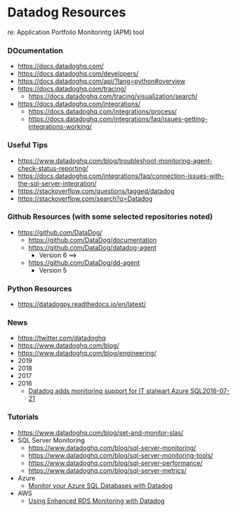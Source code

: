 
Datadog Resources
====
re: Application Portfolio Monitorintg (APM) tool

### DOcumentation
* https://docs.datadoghq.com/
* https://docs.datadoghq.com/developers/
* https://docs.datadoghq.com/api/?lang=python#overview
* https://docs.datadoghq.com/tracing/
  * https://docs.datadoghq.com/tracing/visualization/search/
* https://docs.datadoghq.com/integrations/
  * https://docs.datadoghq.com/integrations/process/
  * https://docs.datadoghq.com/integrations/faq/issues-getting-integrations-working/


### Useful Tips
* https://www.datadoghq.com/blog/troubleshoot-monitoring-agent-check-status-reporting/
* https://docs.datadoghq.com/integrations/faq/connection-issues-with-the-sql-server-integration/
* https://stackoverflow.com/questions/tagged/datadog
* https://stackoverflow.com/search?q=Datadog



### Github Resources (with some selected repositories noted)
* https://github.com/DataDog/
  * https://github.com/DataDog/documentation
  * https://github.com/DataDog/datadog-agent
    * Version 6 ==>
  * https://github.com/DataDog/dd-agent
    * Version 5


### Python Resources
* https://datadogpy.readthedocs.io/en/latest/



### News
* https://twitter.com/datadoghq
* https://www.datadoghq.com/blog/
* https://www.datadoghq.com/blog/engineering/
* 2019
* 2018
* 2017
* 2016 
  * [Datadog adds monitoring support for IT stalwart Azure SQL2016-07-21 ](https://www.geekwire.com/2016/datadog-adds-monitoring-support-stalwart-azure-sql/)



### Tutorials
* https://www.datadoghq.com/blog/set-and-monitor-slas/
* SQL Server Monitoring
  * https://www.datadoghq.com/blog/sql-server-monitoring/
  * https://www.datadoghq.com/blog/sql-server-monitoring-tools/
  * https://www.datadoghq.com/blog/sql-server-performance/
  * https://www.datadoghq.com/blog/sql-server-metrics/
* Azure
  * [Monitor your Azure SQL Databases with Datadog](https://www.datadoghq.com/blog/monitor-azure-sql-databases-datadog/)
* AWS 
  * [Using Enhanced RDS Monitoring with Datadog](https://aws.amazon.com/blogs/aws/using-enhanced-rds-monitoring-with-datadog/)


